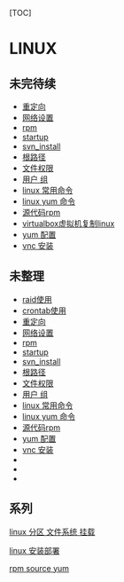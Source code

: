[TOC]

# LINUX



## 未完待续

- [重定向](../20170601/linux_重定向.md)
- [网络设置](../20170601/linux_network.md)
- [rpm](../20170601/linux_rpm.md)
- [startup](../20170601/linux_startup.md)
- [svn_install](../20170601/linux_svn_install.md)
- [根路径](../20170601/linux_根目录_说明.md)
- [文件权限](../20170601/linux_authorization.md)
- [用户 组](../20170601/linux_user_group.md)
- [linux 常用命令](../20170502/linux_常用命令.md)
- [linux yum 命令](../20170502/linux_yum_config.md)
- [源代码rpm](../20170601/LINUX_源代码_RPM_区别联系.md)
- [virtualbox虚拟机复制linux](../20170601/linux_virtualbox_copy.md)
- [yum 配置](../20170601/linux_yum_配置.md)
- [vnc 安装](../20170601/linux_vnc_install.md)



## 未整理

- [raid使用](../20170627/linux_raid.md)
- [crontab使用](../20170601/linux_crontab.md)
- [重定向](../20170601/linux_重定向.md)
- [网络设置](../20170601/linux_network.md)
- [rpm](../20170601/linux_rpm.md)
- [startup](../20170601/linux_startup.md)
- [svn_install](../20170601/linux_svn_install.md)
- [根路径](../20170601/linux_根目录_说明.md)
- [文件权限](../20170601/linux_authorization.md)
- [用户 组](../20170601/linux_user_group.md)
- [linux 常用命令](../20170502/linux_常用命令.md)
- [linux yum 命令](../20170502/linux_yum_config.md)
- [源代码rpm](../20170601/LINUX_源代码_RPM_区别联系.md)
- [yum 配置](../20170601/linux_yum_配置.md)
- [vnc 安装](../20170601/linux_vnc_install.md)
- 
- 
- 

## 系列

[linux 分区  文件系统 挂载](../20180718/linux_分区_文件系统_挂载.md)

[linux 安装部署](../20170601/LINUX_INSTALL.md)

[rpm  source  yum](../20180727/rpm_source_yum_diff.md)











